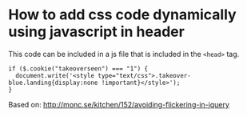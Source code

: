 # How to add css code dynamically using javascript in header
This code can be included in a js file that is included in the `<head>` tag.

    if ($.cookie("takeoverseen") === "1") {
      document.write('<style type="text/css">.takeover-blue.landing{display:none !important}</style>');
    }

Based on: http://monc.se/kitchen/152/avoiding-flickering-in-jquery
